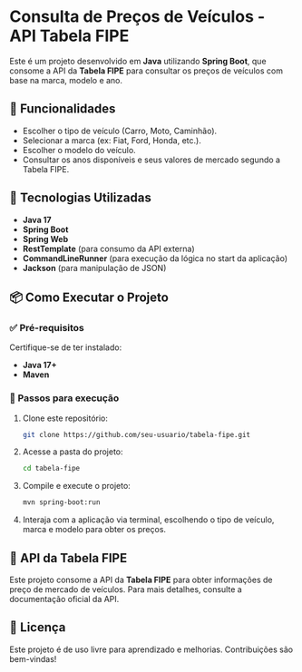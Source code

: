# Consulta de Preços de Veículos - API Tabela FIPE

Este é um projeto desenvolvido em **Java** utilizando **Spring Boot**, que consome a API da **Tabela FIPE** para consultar os preços de veículos com base na marca, modelo e ano.

## 📌 Funcionalidades
- Escolher o tipo de veículo (Carro, Moto, Caminhão).
- Selecionar a marca (ex: Fiat, Ford, Honda, etc.).
- Escolher o modelo do veículo.
- Consultar os anos disponíveis e seus valores de mercado segundo a Tabela FIPE.

## 🚀 Tecnologias Utilizadas
- **Java 17**
- **Spring Boot**
- **Spring Web**
- **RestTemplate** (para consumo da API externa)
- **CommandLineRunner** (para execução da lógica no start da aplicação)
- **Jackson** (para manipulação de JSON)

## 📦 Como Executar o Projeto

### ✅ Pré-requisitos
Certifique-se de ter instalado:
- **Java 17+**
- **Maven**

### 🔧 Passos para execução
1. Clone este repositório:
   ```sh
   git clone https://github.com/seu-usuario/tabela-fipe.git
   ```
2. Acesse a pasta do projeto:
   ```sh
   cd tabela-fipe
   ```
3. Compile e execute o projeto:
   ```sh
   mvn spring-boot:run
   ```
4. Interaja com a aplicação via terminal, escolhendo o tipo de veículo, marca e modelo para obter os preços.

## 🔗 API da Tabela FIPE
Este projeto consome a API da **Tabela FIPE** para obter informações de preço de mercado de veículos. Para mais detalhes, consulte a documentação oficial da API.

## 📜 Licença
Este projeto é de uso livre para aprendizado e melhorias. Contribuições são bem-vindas!
